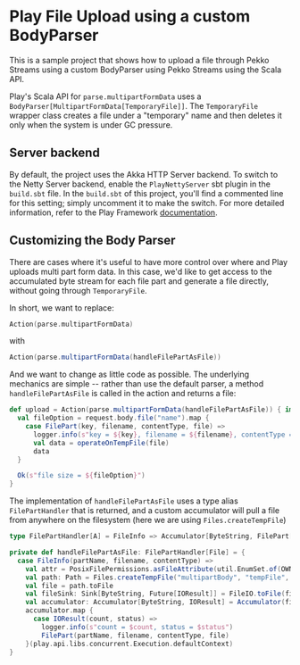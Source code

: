 # Play File Upload using a custom BodyParser

This is a sample project that shows how to upload a file through Pekko Streams using a custom BodyParser using Pekko Streams using the Scala API.

Play's Scala API for `parse.multipartFormData` uses a `BodyParser[MultipartFormData[TemporaryFile]]`.  The `TemporaryFile` wrapper class creates a file under a "temporary" name and then deletes it only when the system is under GC pressure.

## Server backend

By default, the project uses the Akka HTTP Server backend. To switch to the Netty Server backend, enable the `PlayNettyServer` sbt plugin in the `build.sbt` file.
In the `build.sbt` of this project, you'll find a commented line for this setting; simply uncomment it to make the switch.
For more detailed information, refer to the Play Framework [documentation](https://www.playframework.com/documentation/3.0.x/Server).

## Customizing the Body Parser

There are cases where it's useful to have more control over where and Play uploads multi part form data.  In this case, we'd like to get access to the accumulated byte stream for each file part and generate a file directly, without going through `TemporaryFile`.

In short, we want to replace:

```scala
Action(parse.multipartFormData)
```

with

```scala
Action(parse.multipartFormData(handleFilePartAsFile))
```

And we want to change as little code as possible.  The underlying mechanics are simple -- rather than use the default parser, a method `handleFilePartAsFile` is called in the action and returns a file:

``` scala
def upload = Action(parse.multipartFormData(handleFilePartAsFile)) { implicit request =>
  val fileOption = request.body.file("name").map {
    case FilePart(key, filename, contentType, file) =>
      logger.info(s"key = ${key}, filename = ${filename}, contentType = ${contentType}, file = $file")
      val data = operateOnTempFile(file)
      data
  }

  Ok(s"file size = ${fileOption}")
}
```

The implementation of `handleFilePartAsFile` uses a type alias `FilePartHandler` that is returned, and a custom accumulator will pull a file from anywhere on the filesystem (here we are using `Files.createTempFile`)

```scala
type FilePartHandler[A] = FileInfo => Accumulator[ByteString, FilePart[A]]

private def handleFilePartAsFile: FilePartHandler[File] = {
  case FileInfo(partName, filename, contentType) =>
    val attr = PosixFilePermissions.asFileAttribute(util.EnumSet.of(OWNER_READ, OWNER_WRITE))
    val path: Path = Files.createTempFile("multipartBody", "tempFile", attr)
    val file = path.toFile
    val fileSink: Sink[ByteString, Future[IOResult]] = FileIO.toFile(file)
    val accumulator: Accumulator[ByteString, IOResult] = Accumulator(fileSink)
    accumulator.map {
      case IOResult(count, status) =>
        logger.info(s"count = $count, status = $status")
        FilePart(partName, filename, contentType, file)
    }(play.api.libs.concurrent.Execution.defaultContext)
}
```
